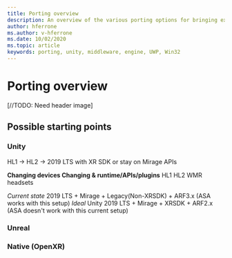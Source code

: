 ```yaml
---
title: Porting overview
description: An overview of the various porting options for bringing existing applications to Mixed Reality.
author: hferrone
ms.author: v-hferrone
ms.date: 10/02/2020
ms.topic: article
keywords: porting, unity, middleware, engine, UWP, Win32
---
```


# Porting overview

[//TODO: Need header image]

## Possible starting points

### Unity

HL1
-> HL2
-> 2019 LTS with XR SDK or stay on Mirage APIs

**Changing devices                                    Changing & runtime/APIs/plugins**
HL1
HL2
WMR headsets

*Current state* 2019 LTS + Mirage + Legacy(Non-XRSDK) + ARF3.x (ASA works with this setup)
*Ideal* Unity 2019 LTS + Mirage + XRSDK + ARF2.x (ASA doesn't work with this current setup)

### Unreal


### Native (OpenXR)
